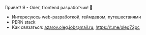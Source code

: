 Привет! Я - Олег, frontend разработчик! 👋
- Интересуюсь web-разработкой, геймдевом, путешествиями
- PERN stack
- Как связаться: azarov.oleg.job@mail.ru, https://t.me/oleg72pc



<!-- ---

### :fire: My Stats :
[![GitHub Streak](https://github-readme-streak-stats.herokuapp.com?user=oleg72pc&theme=dark&hide_border=true&date_format=j%20M%5B%20Y%5D)](https://git.io/streak-stats)

--- -->
